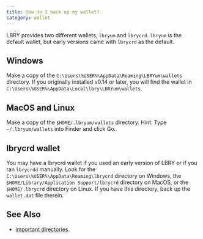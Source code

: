 ```yaml
---
title: How do I back up my wallet?
category: wallet
---
```


LBRY provides two different wallets, `lbryum` and `lbrycrd`. `lbryum` is the default wallet, but early versions came with `lbrycrd` as the default.

## Windows

Make a copy of the `C:\Users\%USER%\AppData\Roaming\LBRYum\wallets` directory. If you originally installed v0.14 or later, you will find the wallet in `C:\Users\%USER%\AppData\Local\lbry\LBRYum\wallets`.

## MacOS and Linux

Make a copy of the `$HOME/.lbryum/wallets` directory. Hint: Type  `~/.lbryum/wallets` into Finder and click Go. 

## lbrycrd wallet

You may have a lbrycrd wallet if you used an early version of LBRY or if you ran `lbrycrdd` manually. Look for the `C:\Users\%USER%\AppData\Roaming\lbrycrd` directory on Windows, the `$HOME/Library/Application Support/lbrycrd` directory on MacOS, or the `$HOME/.lbrycrd` directory on Linux. If you have this directory, back up the `wallet.dat` file therein.

## See Also

- [important directories](https://lbry.io/faq/lbry-directories).
